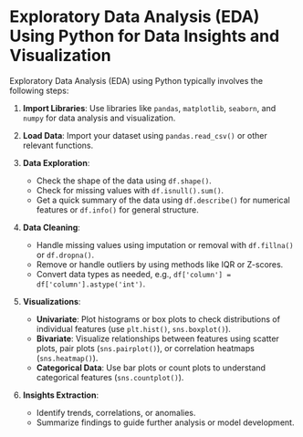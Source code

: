 # Exploratory Data Analysis (EDA) Using Python for Data Insights and Visualization

Exploratory Data Analysis (EDA) using Python typically involves the following steps:  

1. **Import Libraries**: Use libraries like `pandas`, `matplotlib`, `seaborn`, and `numpy` for data analysis and visualization.  

2. **Load Data**: Import your dataset using `pandas.read_csv()` or other relevant functions.  

3. **Data Exploration**:  
   - Check the shape of the data using `df.shape()`.    
   - Check for missing values with `df.isnull().sum()`.  
   - Get a quick summary of the data using `df.describe()` for numerical features or `df.info()` for general structure.  

4. **Data Cleaning**:  
   - Handle missing values using imputation or removal with `df.fillna()` or `df.dropna()`.  
   - Remove or handle outliers by using methods like IQR or Z-scores.   
   - Convert data types as needed, e.g., `df['column'] = df['column'].astype('int')`.  

5. **Visualizations**:
   - **Univariate**: Plot histograms or box plots to check distributions of individual features (use `plt.hist()`, `sns.boxplot()`).  
   - **Bivariate**: Visualize relationships between features using scatter plots, pair plots (`sns.pairplot()`), or correlation heatmaps (`sns.heatmap()`).  
   - **Categorical Data**: Use bar plots or count plots to understand categorical features (`sns.countplot()`).  

6. **Insights Extraction**:  
   - Identify trends, correlations, or anomalies. 
   - Summarize findings to guide further analysis or model development.  


